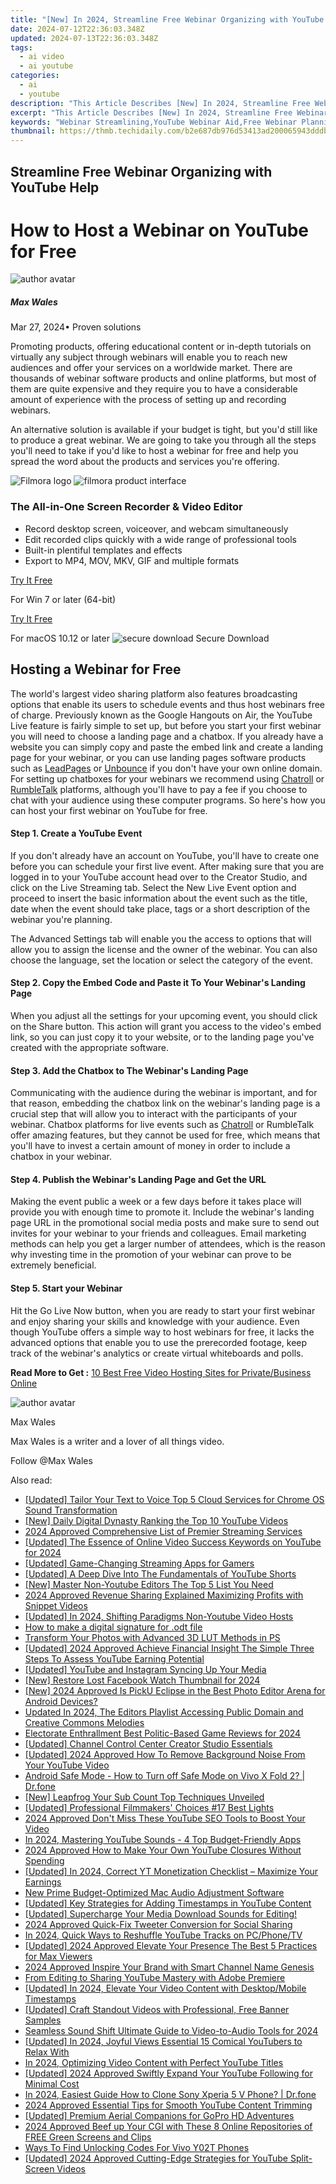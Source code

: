 ```yaml
---
title: "[New] In 2024, Streamline Free Webinar Organizing with YouTube Help"
date: 2024-07-12T22:36:03.348Z
updated: 2024-07-13T22:36:03.348Z
tags:
  - ai video
  - ai youtube
categories:
  - ai
  - youtube
description: "This Article Describes [New] In 2024, Streamline Free Webinar Organizing with YouTube Help"
excerpt: "This Article Describes [New] In 2024, Streamline Free Webinar Organizing with YouTube Help"
keywords: "Webinar Streamlining,YouTube Webinar Aid,Free Webinar Planning,Easy Online Seminars,Host Webinars Effectively,Organize Digital Events,YouTube Webinar Tips"
thumbnail: https://thmb.techidaily.com/b2e687db976d53413ad200065943dddbaf2bd03eb2c28e9e47c24fc4c8af2aa4.jpg
---
```


## Streamline Free Webinar Organizing with YouTube Help

# How to Host a Webinar on YouTube for Free
![author avatar](https://images.wondershare.com/filmora/article-images/max-wales-author.jpg)

##### Max Wales

 Mar 27, 2024• Proven solutions

Promoting products, offering educational content or in-depth tutorials on virtually any subject through webinars will enable you to reach new audiences and offer your services on a worldwide market. There are thousands of webinar software products and online platforms, but most of them are quite expensive and they require you to have a considerable amount of experience with the process of setting up and recording webinars.

An alternative solution is available if your budget is tight, but you'd still like to produce a great webinar. We are going to take you through all the steps you'll need to take if you'd like to host a webinar for free and help you spread the word about the products and services you're offering.

![Filmora logo](https://images.wondershare.com/filmora/logo_icon/wondershare-filmora-logo-horizontal.png) ![filmora product interface](https://images.wondershare.com/filmora/images/common/filmora-product-banner.png)

### The All-in-One Screen Recorder & Video Editor

* Record desktop screen, voiceover, and webcam simultaneously
* Edit recorded clips quickly with a wide range of professional tools
* Built-in plentiful templates and effects
* Export to MP4, MOV, MKV, GIF and multiple formats

[Try It Free](https://tools.techidaily.com/wondershare/filmora/download/)

For Win 7 or later (64-bit)

[Try It Free](https://tools.techidaily.com/wondershare/filmora/download/)

For macOS 10.12 or later ![secure download](https://static.wondershare.com/images-filmora/images/common/securety.svg) Secure Download

## Hosting a Webinar for Free

The world's largest video sharing platform also features broadcasting options that enable its users to schedule events and thus host webinars free of charge. Previously known as the Google Hangouts on Air, the YouTube Live feature is fairly simple to set up, but before you start your first webinar you will need to choose a landing page and a chatbox. If you already have a website you can simply copy and paste the embed link and create a landing page for your webinar, or you can use landing pages software products such as [LeadPages](https://www.leadpages.net/) or [Unbounce](https://unbounce.com/) if you don't have your own online domain. For setting up chatboxes for your webinars we recommend using [Chatroll](https://chatroll.com/) or [RumbleTalk](https://www.rumbletalk.com/) platforms, although you'll have to pay a fee if you choose to chat with your audience using these computer programs. So here's how you can host your first webinar on YouTube for free.

#### Step 1. Create a YouTube Event

If you don't already have an account on YouTube, you'll have to create one before you can schedule your first live event. After making sure that you are logged in to your YouTube account head over to the Creator Studio, and click on the Live Streaming tab. Select the New Live Event option and proceed to insert the basic information about the event such as the title, date when the event should take place, tags or a short description of the webinar you're planning.

The Advanced Settings tab will enable you the access to options that will allow you to assign the license and the owner of the webinar. You can also choose the language, set the location or select the category of the event.

#### Step 2. Copy the Embed Code and Paste it To Your Webinar's Landing Page

When you adjust all the settings for your upcoming event, you should click on the Share button. This action will grant you access to the video's embed link, so you can just copy it to your website, or to the landing page you've created with the appropriate software.

#### Step 3. Add the Chatbox to The Webinar's Landing Page

Communicating with the audience during the webinar is important, and for that reason, embedding the chatbox link on the webinar's landing page is a crucial step that will allow you to interact with the participants of your webinar. Chatbox platforms for live events such as [Chatroll](https://chatroll.com/) or RumbleTalk offer amazing features, but they cannot be used for free, which means that you'll have to invest a certain amount of money in order to include a chatbox in your webinar.

#### Step 4. Publish the Webinar's Landing Page and Get the URL

Making the event public a week or a few days before it takes place will provide you with enough time to promote it. Include the webinar's landing page URL in the promotional social media posts and make sure to send out invites for your webinar to your friends and colleagues. Email marketing methods can help you get a larger number of attendees, which is the reason why investing time in the promotion of your webinar can prove to be extremely beneficial.

#### Step 5. Start your Webinar

Hit the Go Live Now button, when you are ready to start your first webinar and enjoy sharing your skills and knowledge with your audience. Even though YouTube offers a simple way to host webinars for free, it lacks the advanced options that enable you to use the prerecorded footage, keep track of the webinar's analytics or create virtual whiteboards and polls.

 **Read More to Get :** [10 Best Free Video Hosting Sites for Private/Business Online](https://tools.techidaily.com/wondershare/filmora/download/)

![author avatar](https://images.wondershare.com/filmora/article-images/max-wales-author.jpg)

Max Wales

Max Wales is a writer and a lover of all things video.

Follow @Max Wales


<ins class="adsbygoogle"
     style="display:block"
     data-ad-format="autorelaxed"
     data-ad-client="ca-pub-7571918770474297"
     data-ad-slot="1223367746"></ins>



<ins class="adsbygoogle"
     style="display:block"
     data-ad-client="ca-pub-7571918770474297"
     data-ad-slot="8358498916"
     data-ad-format="auto"
     data-full-width-responsive="true"></ins>



<span class="atpl-alsoreadstyle">Also read:</span>
<div><ul>
<li><a href="https://vp-tips.techidaily.com/updated-tailor-your-text-to-voice-top-5-cloud-services-for-chrome-os-sound-transformation/"><u>[Updated] Tailor Your Text to Voice  Top 5 Cloud Services for Chrome OS Sound Transformation</u></a></li>
<li><a href="https://youtube-tips.techidaily.com/aily-digital-dynasty-ranking-the-top-10-youtube-videos/"><u>[New] Daily Digital Dynasty  Ranking the Top 10 YouTube Videos</u></a></li>
<li><a href="https://extra-tips.techidaily.com/2024-approved-comprehensive-list-of-premier-streaming-services/"><u>2024 Approved  Comprehensive List of Premier Streaming Services</u></a></li>
<li><a href="https://youtube-tips.techidaily.com/ed-the-essence-of-online-video-success-keywords-on-youtube-for-2024/"><u>[Updated] The Essence of Online Video Success  Keywords on YouTube for 2024</u></a></li>
<li><a href="https://youtube-tips.techidaily.com/ed-game-changing-streaming-apps-for-gamers/"><u>[Updated] Game-Changing Streaming Apps for Gamers</u></a></li>
<li><a href="https://youtube-tips.techidaily.com/ed-a-deep-dive-into-the-fundamentals-of-youtube-shorts/"><u>[Updated] A Deep Dive Into The Fundamentals of YouTube Shorts</u></a></li>
<li><a href="https://youtube-tips.techidaily.com/aster-non-youtube-editors-the-top-5-list-you-need/"><u>[New] Master Non-Youtube Editors  The Top 5 List You Need</u></a></li>
<li><a href="https://youtube-tips.techidaily.com/approved-revenue-sharing-explained-maximizing-profits-with-snippet-videos/"><u>2024 Approved  Revenue Sharing Explained  Maximizing Profits with Snippet Videos</u></a></li>
<li><a href="https://youtube-tips.techidaily.com/ed-in-2024-shifting-paradigms-non-youtube-video-hosts/"><u>[Updated] In 2024, Shifting Paradigms  Non-Youtube Video Hosts</u></a></li>
<li><a href="https://blog-min.techidaily.com/how-to-make-a-digital-signature-for-odt-file-by-ldigisigner-sign-a-word-sign-a-word/"><u>How to make a digital signature for .odt file</u></a></li>
<li><a href="https://extra-lessons.techidaily.com/transform-your-photos-with-advanced-3d-lut-methods-in-ps/"><u>Transform Your Photos with Advanced 3D LUT Methods in PS</u></a></li>
<li><a href="https://youtube-tips.techidaily.com/ed-2024-approved-achieve-financial-insight-the-simple-three-steps-to-assess-youtube-earning-potential/"><u>[Updated] 2024 Approved  Achieve Financial Insight  The Simple Three Steps To Assess YouTube Earning Potential</u></a></li>
<li><a href="https://youtube-tips.techidaily.com/ed-youtube-and-instagram-syncing-up-your-media/"><u>[Updated] YouTube and Instagram  Syncing Up Your Media</u></a></li>
<li><a href="https://facebook-videos.techidaily.com/new-restore-lost-facebook-watch-thumbnail-for-2024/"><u>[New] Restore Lost Facebook Watch Thumbnail for 2024</u></a></li>
<li><a href="https://fox-http.techidaily.com/new-2024-approved-is-picku-eclipse-in-the-best-photo-editor-arena-for-android-devices/"><u>[New] 2024 Approved  Is PickU Eclipse in the Best Photo Editor Arena for Android Devices?</u></a></li>
<li><a href="https://voice-adjusting.techidaily.com/updated-in-2024-the-editors-playlist-accessing-public-domain-and-creative-commons-melodies/"><u>Updated In 2024, The Editors Playlist Accessing Public Domain and Creative Commons Melodies</u></a></li>
<li><a href="https://screen-sharing-recording.techidaily.com/electorate-enthrallment-best-politic-based-game-reviews-for-2024/"><u>Electorate Enthrallment  Best Politic-Based Game Reviews for 2024</u></a></li>
<li><a href="https://youtube-tips.techidaily.com/ed-channel-control-center-creator-studio-essentials/"><u>[Updated] Channel Control Center  Creator Studio Essentials</u></a></li>
<li><a href="https://youtube-tips.techidaily.com/ed-2024-approved-how-to-remove-background-noise-from-your-youtube-video/"><u>[Updated] 2024 Approved  How To Remove Background Noise From Your YouTube Video</u></a></li>
<li><a href="https://howto.techidaily.com/android-safe-mode-how-to-turn-off-safe-mode-on-vivo-x-fold-2-drfone-by-drfone-fix-android-problems-fix-android-problems/"><u>Android Safe Mode - How to Turn off Safe Mode on Vivo X Fold 2? | Dr.fone</u></a></li>
<li><a href="https://youtube-tips.techidaily.com/eapfrog-your-sub-count-top-techniques-unveiled/"><u>[New] Leapfrog Your Sub Count  Top Techniques Unveiled</u></a></li>
<li><a href="https://youtube-tips.techidaily.com/ed-professional-filmmakers-choices-17-best-lights/"><u>[Updated] Professional Filmmakers' Choices  #17 Best Lights</u></a></li>
<li><a href="https://youtube-tips.techidaily.com/approved-dont-miss-these-youtube-seo-tools-to-boost-your-video/"><u>2024 Approved  Don't Miss These YouTube SEO Tools to Boost Your Video</u></a></li>
<li><a href="https://youtube-tips.techidaily.com/24-mastering-youtube-sounds-4-top-budget-friendly-apps/"><u>In 2024, Mastering YouTube Sounds - 4 Top Budget-Friendly Apps</u></a></li>
<li><a href="https://youtube-tips.techidaily.com/approved-how-to-make-your-own-youtube-closures-without-spending/"><u>2024 Approved  How to Make Your Own YouTube Closures Without Spending</u></a></li>
<li><a href="https://youtube-tips.techidaily.com/ed-in-2024-correct-yt-monetization-checklist-maximize-your-earnings/"><u>[Updated] In 2024, Correct YT Monetization Checklist – Maximize Your Earnings</u></a></li>
<li><a href="https://voice-adjusting.techidaily.com/new-prime-budget-optimized-mac-audio-adjustment-software/"><u>New Prime Budget-Optimized Mac Audio Adjustment Software</u></a></li>
<li><a href="https://youtube-tips.techidaily.com/ed-key-strategies-for-adding-timestamps-in-youtube-content/"><u>[Updated] Key Strategies for Adding Timestamps in YouTube Content</u></a></li>
<li><a href="https://youtube-tips.techidaily.com/ed-supercharge-your-media-download-sounds-for-editing/"><u>[Updated] Supercharge Your Media  Download Sounds for Editing!</u></a></li>
<li><a href="https://fox-http.techidaily.com/2024-approved-quick-fix-tweeter-conversion-for-social-sharing/"><u>2024 Approved  Quick-Fix Tweeter Conversion for Social Sharing</u></a></li>
<li><a href="https://youtube-tips.techidaily.com/24-quick-ways-to-reshuffle-youtube-tracks-on-pcphonetv/"><u>In 2024, Quick Ways to Reshuffle YouTube Tracks on PC/Phone/TV</u></a></li>
<li><a href="https://youtube-tips.techidaily.com/ed-2024-approved-elevate-your-presence-the-best-5-practices-for-max-viewers/"><u>[Updated] 2024 Approved  Elevate Your Presence  The Best 5 Practices for Max Viewers</u></a></li>
<li><a href="https://youtube-tips.techidaily.com/approved-inspire-your-brand-with-smart-channel-name-genesis/"><u>2024 Approved  Inspire Your Brand with Smart Channel Name Genesis</u></a></li>
<li><a href="https://youtube-tips.techidaily.com/editing-to-sharing-youtube-mastery-with-adobe-premiere/"><u>From Editing to Sharing  YouTube Mastery with Adobe Premiere</u></a></li>
<li><a href="https://youtube-tips.techidaily.com/ed-in-2024-elevate-your-video-content-with-desktopmobile-timestamps/"><u>[Updated] In 2024, Elevate Your Video Content with Desktop/Mobile Timestamps</u></a></li>
<li><a href="https://youtube-tips.techidaily.com/ed-craft-standout-videos-with-professional-free-banner-samples/"><u>[Updated] Craft Standout Videos with Professional, Free Banner Samples</u></a></li>
<li><a href="https://youtube-tips.techidaily.com/ess-sound-shift-ultimate-guide-to-video-to-audio-tools-for-2024/"><u>Seamless Sound Shift  Ultimate Guide to Video-to-Audio Tools for 2024</u></a></li>
<li><a href="https://youtube-tips.techidaily.com/ed-in-2024-joyful-views-essential-15-comical-youtubers-to-relax-with/"><u>[Updated] In 2024, Joyful Views  Essential 15 Comical YouTubers to Relax With</u></a></li>
<li><a href="https://youtube-tips.techidaily.com/24-optimizing-video-content-with-perfect-youtube-titles/"><u>In 2024, Optimizing Video Content with Perfect YouTube Titles</u></a></li>
<li><a href="https://youtube-tips.techidaily.com/ed-2024-approved-swiftly-expand-your-youtube-following-for-minimal-cost/"><u>[Updated] 2024 Approved  Swiftly Expand Your YouTube Following for Minimal Cost</u></a></li>
<li><a href="https://android-transfer.techidaily.com/in-2024-easiest-guide-how-to-clone-sony-xperia-5-v-phone-drfone-by-drfone-transfer-from-android-transfer-from-android/"><u>In 2024, Easiest Guide How to Clone Sony Xperia 5 V Phone? | Dr.fone</u></a></li>
<li><a href="https://youtube-tips.techidaily.com/approved-essential-tips-for-smooth-youtube-content-trimming/"><u>2024 Approved  Essential Tips for Smooth YouTube Content Trimming</u></a></li>
<li><a href="https://fox-access.techidaily.com/updated-premium-aerial-companions-for-gopro-hd-adventures/"><u>[Updated] Premium Aerial Companions for GoPro HD Adventures</u></a></li>
<li><a href="https://youtube-tips.techidaily.com/approved-beef-up-your-cgi-with-these-8-online-repositories-of-free-green-screens-and-clips/"><u>2024 Approved  Beef up Your CGI with These 8 Online Repositories of FREE Green Screens and Clips</u></a></li>
<li><a href="https://sim-unlock.techidaily.com/ways-to-find-unlocking-codes-for-vivo-y02t-phones-by-drfone-android/"><u>Ways To Find Unlocking Codes For Vivo Y02T Phones</u></a></li>
<li><a href="https://youtube-tips.techidaily.com/ed-2024-approved-cutting-edge-strategies-for-youtube-split-screen-videos/"><u>[Updated] 2024 Approved  Cutting-Edge Strategies for YouTube Split-Screen Videos</u></a></li>
</ul></div>
